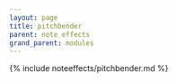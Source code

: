 ```yaml
---
layout: page
title: pitchbender
parent: note effects
grand_parent: modules
---
```


{% include noteeffects/pitchbender.md %}
